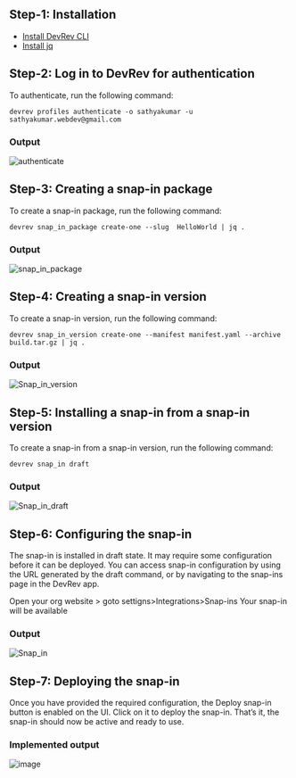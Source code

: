 ## Step-1: Installation
- [Install DevRev CLI](https://developer.devrev.ai/snapin-development/references/cli-install)
- [Install jq](https://jqlang.github.io/jq/)
## Step-2: Log in to DevRev for authentication
To authenticate, run the following command:
```
devrev profiles authenticate -o sathyakumar -u sathyakumar.webdev@gmail.com
```
### Output
![authenticate](https://github.com/Febiecode/DevRev-Hello-World-Snap-in/assets/93641901/46dd19d8-a33e-40a0-aa3d-dc4ca894da91)

## Step-3: Creating a snap-in package
To create a snap-in package, run the following command:
```
devrev snap_in_package create-one --slug  HelloWorld | jq .
```
### Output
![snap_in_package](https://github.com/Febiecode/DevRev-Hello-World-Snap-in/assets/93641901/b0108e5d-8fc4-42b5-8665-27f5e17fe7a9)

## Step-4: Creating a snap-in version
To create a snap-in version, run the following command:
```
devrev snap_in_version create-one --manifest manifest.yaml --archive build.tar.gz | jq .
```
### Output
![Snap_in_version](https://github.com/Febiecode/DevRev-Hello-World-Snap-in/assets/93641901/238df6a1-5e7e-457f-8945-a17732c61888)

## Step-5: Installing a snap-in from a snap-in version
To create a snap-in from a snap-in version, run the following command:
```
devrev snap_in draft
```
### Output
![Snap_in_draft](https://github.com/Febiecode/DevRev-Hello-World-Snap-in/assets/93641901/5ec6335d-c614-4ebe-b87b-0ac3d024dbac)

## Step-6: Configuring the snap-in
The snap-in is installed in draft state. It may require some configuration before it can be deployed.
You can access snap-in configuration by using the URL generated by the draft command, or by navigating to the snap-ins page in the DevRev app.

Open your org website > goto settigns>Integrations>Snap-ins
Your snap-in will be available
### Output
![Snap_in](https://github.com/Febiecode/DevRev-Hello-World-Snap-in/assets/93641901/b1513b24-1a24-448f-9627-ed28c55029b2)

## Step-7: Deploying the snap-in
Once you have provided the required configuration, the Deploy snap-in button is enabled on the UI. Click on it to deploy the snap-in. That’s it, the snap-in should now be active and ready to use.

### Implemented output
![image](https://github.com/Febiecode/DevRev-Hello-World-Snap-in/assets/93641901/59a6254a-6f3f-4e92-9c11-f1f7e2f9001e)
